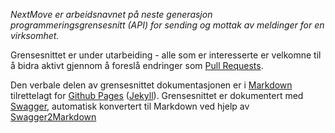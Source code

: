 
*NextMove er arbeidsnavnet på neste generasjon programmeringsgrensesnitt (API) for sending og mottak av meldinger for en virksomhet.*

Grensesnittet er under utarbeiding - alle som er interesserte er velkomne til å bidra aktivt gjennom å foreslå endringer som [Pull Requests](https://help.github.com/articles/about-pull-requests/).

Den verbale delen av grensesnittet dokumentasjonen er i [Markdown](https://guides.github.com/features/mastering-markdown/) tilrettelagt for [Github Pages](https://pages.github.com/) ([Jekyll](https://jekyllrb.com/)). Grensesnittet er dokumentert med [Swagger](https://swagger.io), automatisk konvertert til Markdown ved hjelp av [Swagger2Markdown](http://swagger2markup.github.io/swagger2markup/1.1.0/)
